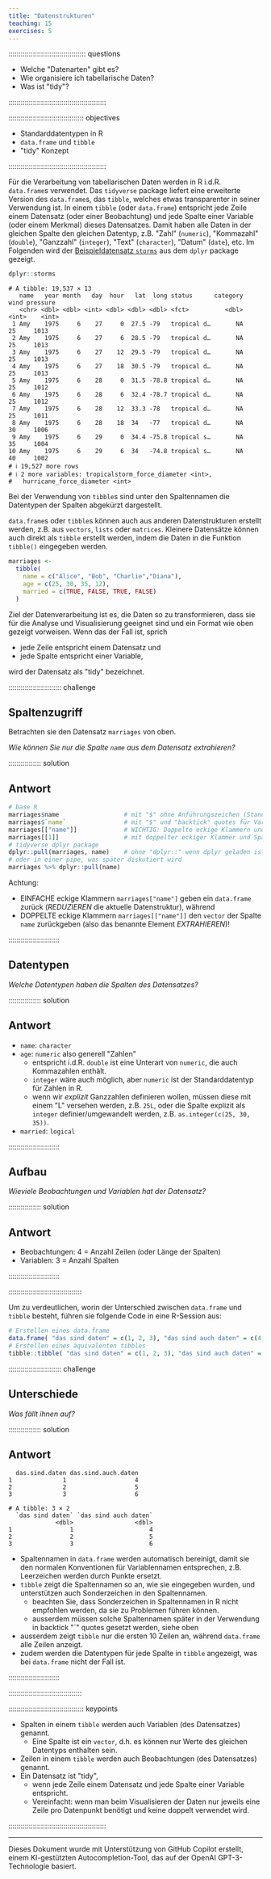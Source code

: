 ```yaml
---
title: "Datenstrukturen"
teaching: 15
exercises: 5
---
```




:::::::::::::::::::::::::::::::::::::: questions

- Welche "Datenarten" gibt es?
- Wie organisiere ich tabellarische Daten?
- Was ist "tidy"?

::::::::::::::::::::::::::::::::::::::::::::::::

::::::::::::::::::::::::::::::::::::: objectives

- Standarddatentypen in R
- `data.frame` und `tibble`
- "tidy" Konzept

::::::::::::::::::::::::::::::::::::::::::::::::


Für die Verarbeitung von tabellarischen Daten werden in R i.d.R. `data.frame`s verwendet.
Das `tidyverse` package liefert eine erweiterte Version des `data.frame`s, das `tibble`, welches etwas transparenter in seiner Verwendung ist.
In einem `tibble` (oder `data.frame`) entspricht jede Zeile einem Datensatz (oder einer Beobachtung) und jede Spalte einer Variable (oder einem Merkmal) dieses Datensatzes.
Damit haben alle Daten in der gleichen Spalte den gleichen Datentyp, z.B. "Zahl" (`numeric`), "Kommazahl" (`double`), "Ganzzahl" (`integer`), "Text" (`character`), "Datum" (`date`), etc.
Im Folgenden wird der [Beispieldatensatz `storms`](https://dplyr.tidyverse.org/reference/storms.html) aus dem `dplyr` package gezeigt.


``` r
dplyr::storms
```

``` output
# A tibble: 19,537 × 13
   name   year month   day  hour   lat  long status      category  wind pressure
   <chr> <dbl> <dbl> <int> <dbl> <dbl> <dbl> <fct>          <dbl> <int>    <int>
 1 Amy    1975     6    27     0  27.5 -79   tropical d…       NA    25     1013
 2 Amy    1975     6    27     6  28.5 -79   tropical d…       NA    25     1013
 3 Amy    1975     6    27    12  29.5 -79   tropical d…       NA    25     1013
 4 Amy    1975     6    27    18  30.5 -79   tropical d…       NA    25     1013
 5 Amy    1975     6    28     0  31.5 -78.8 tropical d…       NA    25     1012
 6 Amy    1975     6    28     6  32.4 -78.7 tropical d…       NA    25     1012
 7 Amy    1975     6    28    12  33.3 -78   tropical d…       NA    25     1011
 8 Amy    1975     6    28    18  34   -77   tropical d…       NA    30     1006
 9 Amy    1975     6    29     0  34.4 -75.8 tropical s…       NA    35     1004
10 Amy    1975     6    29     6  34   -74.8 tropical s…       NA    40     1002
# ℹ 19,527 more rows
# ℹ 2 more variables: tropicalstorm_force_diameter <int>,
#   hurricane_force_diameter <int>
```
Bei der Verwendung von `tibble`s sind unter den Spaltennamen die Datentypen der Spalten abgekürzt dargestellt.

`data.frame`s oder `tibble`s können auch aus anderen Datenstrukturen erstellt werden, z.B. aus `vectors`, `lists` oder `matrices`.
Kleinere Datensätze können auch direkt als `tibble` erstellt werden, indem die Daten in die Funktion `tibble()` eingegeben werden.


``` r
marriages <- 
  tibble(
    name = c("Alice", "Bob", "Charlie","Diana"),
    age = c(25, 30, 35, 12),
    married = c(TRUE, FALSE, TRUE, FALSE)
  )
```


Ziel der Datenverarbeitung ist es, die Daten so zu transformieren, dass sie für die Analyse und Visualisierung geeignet sind und ein Format wie oben gezeigt vorweisen.
Wenn das der Fall ist, sprich

- jede Zeile entspricht einem Datensatz und
- jede Spalte entspricht einer Variable,

wird der Datensatz als "tidy" bezeichnet.



:::::::::::::::::::::::::: challenge

## Spaltenzugriff

Betrachten sie den Datensatz `marriages` von oben.

*Wie können Sie nur die Spalte `name` aus dem Datensatz extrahieren?*

:::::::::::::::: solution

## Antwort


``` r
# base R
marriages$name                  # mit "$" ohne Anführungszeichen (Standardfall)
marriages$`name`                # mit "$" und "backtick" quotes für Variablennamen mit Sonderzeichen
marriages[["name"]]             # WICHTIG: Doppelte eckige Klammern und Name in quotes, siehe unten !
marriages[[1]]                  # mit doppelter eckiger Klammer und Spaltenindex (nicht empfohlen, sicherer via Namen)
# tidyverse dplyr package 
dplyr::pull(marriages, name)    # ohne "dplyr::" wenn dplyr geladen ist (library(dplyr))
# oder in einer pipe, was später diskutiert wird
marriages %>% dplyr::pull(name)
```

Achtung: 
- EINFACHE eckige Klammern `marriages["name"]` geben ein `data.frame` zurück (*REDUZIEREN* die aktuelle Datenstruktur), während
- DOPPELTE eckige Klammern `marriages[["name"]]` den `vector` der Spalte `name` zurückgeben (also das benannte Element *EXTRAHIEREN*)!

:::::::::::::::::::::::::

## Datentypen

*Welche Datentypen haben die Spalten des Datensatzes?*

:::::::::::::::: solution

## Antwort

- `name`: `character`
- `age`: `numeric` also generell "Zahlen" 
  - entspricht i.d.R. `double` ist eine Unterart von `numeric`, die auch Kommazahlen enthält.
  - `integer` wäre auch möglich, aber `numeric` ist der Standarddatentyp für Zahlen in R.
  - wenn wir *explizit* Ganzzahlen definieren wollen, müssen diese mit einem "L" versehen werden, z.B. `25L`, oder die Spalte explizit als `integer` definier/umgewandelt werden, z.B. `as.integer(c(25, 30, 35))`.
- `married`: `logical`

:::::::::::::::::::::::::

## Aufbau

*Wieviele Beobachtungen und Variablen hat der Datensatz?*

:::::::::::::::: solution

## Antwort

- Beobachtungen: 4 = Anzahl Zeilen (oder Länge der Spalten)
- Variablen: 3 = Anzahl Spalten

:::::::::::::::::::::::::

::::::::::::::::::::::::::::::::::::

Um zu verdeutlichen, worin der Unterschied zwischen `data.frame` und `tibble` besteht, führen sie folgende Code in eine R-Session aus:



``` r
# Erstellen eines data.frame
data.frame( "das sind daten" = c(1, 2, 3), "das sind auch daten" = c(4, 5, 6) )
# Erstellen eines äquivalenten tibbles
tibble::tibble( "das sind daten" = c(1, 2, 3), "das sind auch daten" = c(4, 5, 6) )
```

:::::::::::::::::::::::::: challenge

## Unterschiede

*Was fällt ihnen auf?* 

:::::::::::::::: solution

## Antwort


``` output
  das.sind.daten das.sind.auch.daten
1              1                   4
2              2                   5
3              3                   6
```

``` output
# A tibble: 3 × 2
  `das sind daten` `das sind auch daten`
             <dbl>                 <dbl>
1                1                     4
2                2                     5
3                3                     6
```


- Spaltennamen in `data.frame` werden automatisch bereinigt, damit sie den normalen Konventionen für Variablennamen entsprechen, z.B. Leerzeichen werden durch Punkte ersetzt.
- `tibble` zeigt die Spaltennamen so an, wie sie eingegeben wurden, und unterstützen auch Sonderzeichen in den Spaltennamen.
  - beachten Sie, dass Sonderzeichen in Spaltennamen in R nicht empfohlen werden, da sie zu Problemen führen können.
  - ausserdem müssen solche Spaltennamen später in der Verwendung in backtick "`" quotes gesetzt werden, siehe oben
- ausserdem zeigt `tibble` nur die ersten 10 Zeilen an, während `data.frame` alle Zeilen anzeigt.
- zudem werden die Datentypen für jede Spalte in `tibble` angezeigt, was bei `data.frame` nicht der Fall ist.

:::::::::::::::::::::::::

::::::::::::::::::::::::::::::::::::

::::::::::::::::::::::::::::::::::::: keypoints

- Spalten in einem `tibble` werden auch Variablen (des Datensatzes) genannt.
  - Eine Spalte ist ein `vector`, d.h. es können nur Werte des gleichen Datentyps enthalten sein.
- Zeilen in einem `tibble` werden auch Beobachtungen (des Datensatzes) genannt.
- Ein Datensatz ist "tidy", 
  - wenn jede Zeile einem Datensatz und jede Spalte einer Variable entspricht. 
  - Vereinfacht: wenn man beim Visualisieren der Daten nur jeweils eine Zeile pro Datenpunkt benötigt und keine doppelt verwendet wird.


::::::::::::::::::::::::::::::::::::::::::::::::


-----------------------------------------------

Dieses Dokument wurde mit Unterstützung von GitHub Copilot erstellt, einem KI-gestützten Autocompletion-Tool, das auf der OpenAI GPT-3-Technologie basiert.

